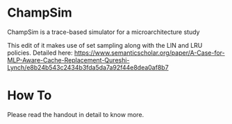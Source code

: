 # ChampSim
ChampSim is a trace-based simulator for a microarchitecture study

This edit of it makes use of set sampling along with the LIN and LRU policies. Detailed here:
https://www.semanticscholar.org/paper/A-Case-for-MLP-Aware-Cache-Replacement-Qureshi-Lynch/e8b24b543c2434b3fda5da7a92f44e8dea0af8b7

# How To
Please read the handout in detail to know more.
